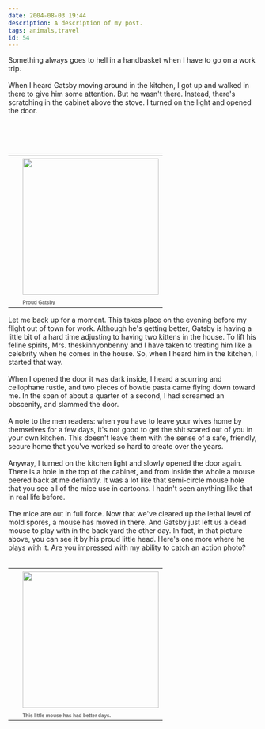 ```yaml
---
date: 2004-08-03 19:44
description: A description of my post.
tags: animals,travel
id: 54
---
```

Something always goes to hell in a handbasket when I have to go on a work trip.  <br />
<br />
When I heard Gatsby moving around in the kitchen, I got up and walked in there to give him some attention.  But he wasn't there.  Instead, there's scratching in the cabinet above the stove.  I turned on the light and opened the door.
<!--more--><br /><br /><br />
<table cellpadding=0 cellspacing=0 border=0 align=right><tr><td width=5 rowspan=2><spacer type=block width=5 height=1></spacer></td><td width=275><img src="/img/gatsby1.jpg"  width=275 aborder=0 vspace=4/></td></tr><tr><td width=275><font face="verdana, arial, geneva" size=1 color=#666666><b>Proud Gatsby</b></font></td></tr></table><br />
<br />
Let me back up for a moment.  This takes place on the evening before my flight out of town for work.   Although he's getting better, Gatsby is having a little bit of a hard time adjusting to having two kittens in the house.  To lift his feline spirits, Mrs. theskinnyonbenny and I have taken to treating him like a celebrity when he comes in the house.  So, when I heard him in the kitchen, I started that way.<br />
<br />
When I opened the door it was dark inside, I heard a scurring and cellophane rustle, and two pieces of bowtie pasta came flying down toward me.  In the span of about a quarter of a second, I had screamed an obscenity, and slammed the door.<br />
<br />
A note to the men readers:  when you have to leave your wives home by themselves for a few days, it's not good to get the shit scared out of you in your own kitchen.  This doesn't leave them with the sense of a safe, friendly, secure home that you've worked so hard to create over the years.<br />
<br />
Anyway, I turned on the kitchen light and slowly opened the door again.  There is a hole in the top of the cabinet, and from inside the whole a mouse peered back at me defiantly.  It was a lot like that semi-circle mouse hole that you see all of the mice use in cartoons.  I hadn't seen anything like that in real life before.<br />
<br />
The mice are out in full force.  Now that we've cleared up the lethal level of mold spores, a mouse has moved in there.  And Gatsby just left us a dead mouse to play with in the back yard the other day.  In fact, in that picture above, you can see it by his proud little head.  Here's one more where he plays with it.  Are you impressed with my ability to catch an action photo?<br />
<br />
<table cellpadding=0 cellspacing=0 border=0 align=right><tr><td width=5 rowspan=2><spacer type=block width=5 height=1></spacer></td><td width=275><img src="/img/gatsbymouse.jpg"  width=275 aborder=0 vspace=4/></td></tr><tr><td width=275><font face="verdana, arial, geneva" size=1 color=#666666><b>This little mouse has had better days.</b></font></td></tr></table>
